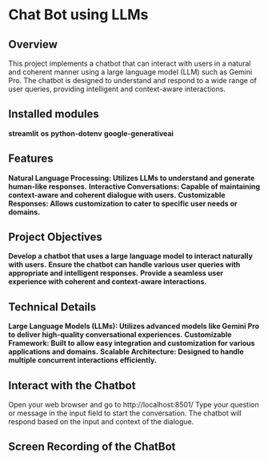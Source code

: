 # Chat Bot using LLMs

## Overview
This project implements a chatbot that can interact with users in a natural and coherent manner using a large language model (LLM) such as Gemini Pro. The chatbot is designed to understand and respond to a wide range of user queries, providing intelligent and context-aware interactions.

## Installed modules 
**streamlit**
**os**
**python-dotenv**
**google-generativeai**

## Features
**Natural Language Processing: Utilizes LLMs to understand and generate human-like responses.**
**Interactive Conversations: Capable of maintaining context-aware and coherent dialogue with users.**
**Customizable Responses: Allows customization to cater to specific user needs or domains.**

## Project Objectives
**Develop a chatbot that uses a large language model to interact naturally with users.**
**Ensure the chatbot can handle various user queries with appropriate and intelligent responses.**
**Provide a seamless user experience with coherent and context-aware interactions.**

## Technical Details
**Large Language Models (LLMs): Utilizes advanced models like Gemini Pro to deliver high-quality conversational experiences.**
**Customizable Framework: Built to allow easy integration and customization for various applications and domains.**
**Scalable Architecture: Designed to handle multiple concurrent interactions efficiently.**

## Interact with the Chatbot
   Open your web browser and go to http://localhost:8501/
   Type your question or message in the input field to start the conversation. 
   The chatbot will respond based on the input and context of the dialogue.

## Screen Recording of the ChatBot



